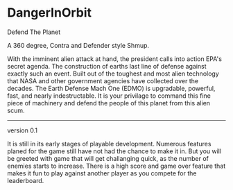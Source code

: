 # DangerInOrbit
Defend The Planet

A 360 degree, Contra and Defender style Shmup.

With the imminent alien attack at hand, the president calls into action EPA's secret agenda. The construction of earths last
  line of defense against exactly such an event. Built out of the toughest and most alien technology that NASA and other
  government agencies have collected over the decades. The Earth Defense Mach One (EDMO) is upgradable, powerful, fast, and 
  nearly indestructable. It is your privilage to command this fine piece of machinery and defend the people of this planet 
  from this alien scum.
  
*******************************************************************************************************************************

version 0.1

It is still in its early stages of playable development. Numerous features planed for the game still have not had the chance to 
  make it in. But you will be greeted with game that will get challanging quick, as the number of enemies starts to increase.
  There is a high score and game over feature that makes it fun to play against another player as you compete for the leaderboard.

